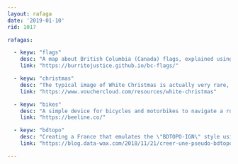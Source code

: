 ```yaml
---
layout: rafaga
date: '2019-01-10'
rid: 1017

rafagas:

  - keyw: "flags"
    desc: "A map about British Columbia (Canada) flags, explained using emojis"
    link: "https://burritojustice.github.io/bc-flags/"

  - keyw: "christmas"
    desc: "The typical image of White Christmas is actually very rare, as this map shows with snow probability around the world"
    link: "https://www.vouchercloud.com/resources/white-christmas"

  - keyw: "bikes"
    desc: "A simple device for bicycles and motorbikes to navigate a route safely"
    link: "https://beeline.co/"

  - keyw: "bdtopo"
    desc: "Creating a France that emulates the \"BDTOPO-IGN\" style using OpenStreetMap data"
    link: "https://blog.data-wax.com/2018/11/21/creer-une-pseudo-bdtopo-ign-a-partir-des-donnees-openstreetmap-osm/"

---
```

